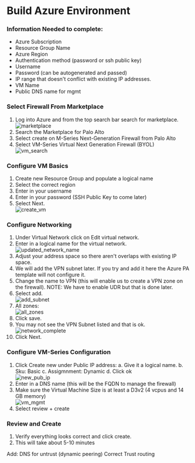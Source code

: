 # Build Azure Environment

### Information Needed to complete:
* Azure Subscription
* Resource Group Name
* Azure Region
* Authentication method (password or ssh public key)
* Username
* Password (can be autogenerated and passed)
* IP range that doesn't conflict with existing IP addresses.
* VM Name
* Public DNS name for mgmt

### Select Firewall From Marketplace
1. Log into Azure and from the top search bar search for marketplace.\
![marketplace](images/marketplace.png)
2. Search the Marketplace for Palo Alto
3. Select create on M-Series Next-Generation Firewall from Palo Alto
4. Select VM-Series Virtual Next Generation Firewall (BYOL)\
![vm_search](images/vm_search.png)

### Configure VM Basics
1. Create new Resource Group and populate a logical name
2. Select the correct region
3. Enter in your username
4. Enter in your password (SSH Public Key to come later)
5. Select Next.\
![create_vm](images/create_vm.png)

### Configure Networking
1. Under Virtual Network click on Edit virtual network.
2. Enter in a logical name for the virtual network.\
![updated_network_name](images/update_network_name.png)
3. Adjust your address space so there aren't overlaps with existing IP space.
4. We will add the VPN subnet later. If you try and add it here the Azure PA template will not configure it.
5. Change the name to VPN (this will enable us to create a VPN zone on the firewall). NOTE: We have to enable UDR but that is done later.
6. Select add.\
![add_subnet](images/add_subnet.png)
1. All zones:\
![all_zones](images/all_zones.png)
1.  Click save.
2.  You may not see the VPN Subnet listed and that is ok.\
![network_complete](images/network_complete.png)
1.  Click Next.

### Configure VM-Series Configuration
1.  Click Create new under Public IP address:
    a. Give it a logical name.
    b. Sku: Basic
    c. Assigmnment: Dynamic
    d. Click ok\
![new_pub_ip](images/create_new_pub_ip.png)
2.  Enter in a DNS name (this will be the FQDN to manage the firewall)
3.  Make sure the Virtual Machine Size is at least a D3v2 (4 vcpus and 14 GB memory)\
![vm_mgmt](images/vm_mgmt.png)
4.  Select review + create

### Review and Create
1.  Verify everything looks correct and click create.
2.  This will take about 5-10 minutes

Add:
DNS for untrust (dynamic peering)
Correct Trust routing
